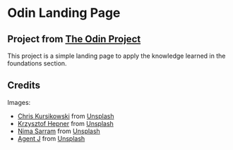 # Odin Landing Page
## Project from [The Odin Project](https://www.theodinproject.com/lessons/foundations-landing-page)
This project is a simple landing page to apply the knowledge learned in the foundations section. 

## Credits
Images:
- [Chris Kursikowski](https://unsplash.com/es/@c3k) from [Unsplash](https://unsplash.com/)
- [Krzysztof Hepner](https://unsplash.com/es/@nsx_2000) from [Unsplash](https://unsplash.com/)
- [Nima Sarram](https://unsplash.com/es/@sarramphotography) from [Unsplash](https://unsplash.com/)
- [Agent J](https://unsplash.com/es/@agentj) from [Unsplash](https://unsplash.com/)